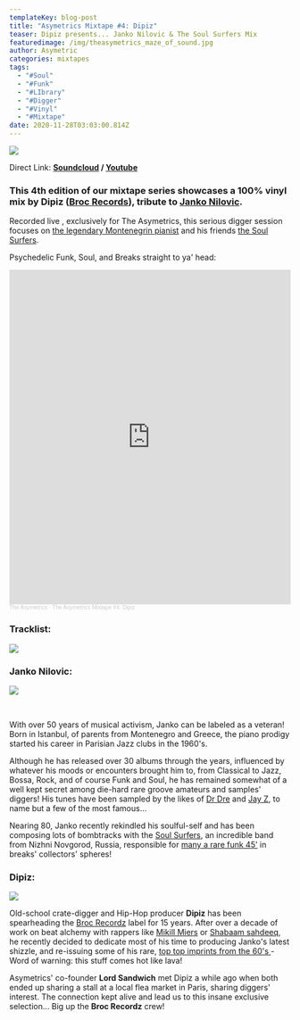 ```yaml
---
templateKey: blog-post
title: "Asymetrics Mixtape #4: Dipiz"
teaser: Dipiz presents... Janko Nilovic & The Soul Surfers Mix
featuredimage: /img/theasymetrics_maze_of_sound.jpg
author: Asymetric
categories: mixtapes
tags:
  - "#Soul"
  - "#Funk"
  - "#LIbrary"
  - "#Digger"
  - "#Vinyl"
  - "#Mixtape"
date: 2020-11-28T03:03:00.814Z
---
```

![](/img/theasymetrics_maze_of_sound_small.jpg)

Direct Link: **[Soundcloud](https://soundcloud.com/the-asymetrics/the-asymetrics-mixtape-4-dipiz) / [Youtube](https://www.youtube.com/watch?v=ULA_jKLveb4&t=2358s)**

### This 4th edition of our mixtape series showcases a 100% vinyl mix by Dipiz ([Broc Records](https://brocrecordz.bandcamp.com/music)), tribute to [Janko Nilovic](https://en.wikipedia.org/wiki/Janko_Nilovi%C4%87).

Recorded live , exclusively for The Asymetrics, this serious digger session focuses on [the legendary Montenegrin pianist](https://www.discogs.com/artist/166986-Janko-Nilovic) and his friends [the Soul Surfers](https://soulsurfersubiq.bandcamp.com/).

Psychedelic Funk, Soul, and Breaks straight to ya' head:

<iframe width="100%" height="600" scrolling="no" frameborder="no" allow="autoplay" src="https://w.soundcloud.com/player/?url=https%3A//api.soundcloud.com/tracks/937432798&color=%23ff5500&auto_play=false&hide_related=false&show_comments=true&show_user=true&show_reposts=false&show_teaser=true&visual=true"></iframe><div style="font-size: 10px; color: #cccccc;line-break: anywhere;word-break: normal;overflow: hidden;white-space: nowrap;text-overflow: ellipsis; font-family: Interstate,Lucida Grande,Lucida Sans Unicode,Lucida Sans,Garuda,Verdana,Tahoma,sans-serif;font-weight: 100;"><a href="https://soundcloud.com/the-asymetrics" title="The Asymetrics" target="_blank" style="color: #cccccc; text-decoration: none;">The Asymetrics</a> · <a href="https://soundcloud.com/the-asymetrics/the-asymetrics-mixtape-4-dipiz" title="The Asymetrics Mixtape #4: Dipiz" target="_blank" style="color: #cccccc; text-decoration: none;">The Asymetrics Mixtape #4: Dipiz</a></div>

### Tracklist:

![](/img/dipiz-tracklist.jpg)

### Janko Nilovic:

![](/img/theasymetrics_janko_nilovic.jpg)

<br>

With over 50 years of musical activism, Janko can be labeled as a veteran! Born in Istanbul, of parents from Montenegro and Greece, the piano prodigy started his career in Parisian Jazz clubs in the 1960's.

Although he has released over 30 albums through the years, influenced by whatever his moods or encounters brought him to, from Classical to Jazz, Bossa, Rock, and of course Funk and Soul, he has remained somewhat of a well kept secret among die-hard rare groove amateurs and samples' diggers! His tunes have been sampled by the likes of [Dr Dre](https://en.wikipedia.org/wiki/Compton_(album)) and [Jay Z](https://en.wikipedia.org/wiki/D.O.A._(Death_of_Auto-Tune)), to name but a few of the most famous...

Nearing 80, Janko recently rekindled his soulful-self and has been composing lots of bombtracks with the [Soul Surfers](https://soulsurfersubiq.bandcamp.com/), an incredible band from Nizhni Novgorod, Russia, responsible for [many a rare funk 45'](http://www.ubiquityrecords.com/artists/The-Soul-Surfers.html) in breaks' collectors' spheres!



### Dipiz:

![](/img/theasymetrics_dipiz_janco.jpeg)

Old-school crate-digger and Hip-Hop producer **Dipiz** has been spearheading the [Broc Recordz](https://brocrecordz.bandcamp.com/music) label for 15 years. After over a decade of work on beat alchemy with rappers like [Mikill Miers](https://brocrecordz.bandcamp.com/album/mykill-miers-stressed-out) or [Shabaam sahdeeq](https://brocrecordz.bandcamp.com/track/international-moves-janko-nilovic-feat-shabaam-sahdeeq-mykill-miers), he recently decided to dedicate most of his time to producing Janko's latest shizzle, and re-issuing some of his rare, [top top imprints from the 60's ](https://brocrecordz.bandcamp.com/album/the-definitive-ju-ju-records-collection-1968-1969)- Word of warning: this stuff comes hot like lava!

Asymetrics' co-founder **Lord Sandwich** met Dipiz a while ago when both ended up sharing a stall at a local flea market in Paris, sharing diggers' interest. The connection kept alive and lead us to this insane exclusive selection... Big up the **Broc Recordz** crew!